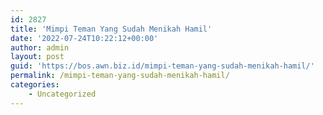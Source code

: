 ```yaml
---
id: 2827
title: 'Mimpi Teman Yang Sudah Menikah Hamil'
date: '2022-07-24T10:22:12+00:00'
author: admin
layout: post
guid: 'https://bos.awn.biz.id/mimpi-teman-yang-sudah-menikah-hamil/'
permalink: /mimpi-teman-yang-sudah-menikah-hamil/
categories:
    - Uncategorized
---
```


